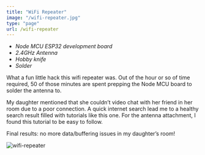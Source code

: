 ```yaml
---
title: "WiFi Repeater"
image: "/wifi-repeater.jpg"
type: "page"
url: /wifi-repeater
---
```


- *Node MCU ESP32 development board*
- *2.4GHz Antenna*
- *Hobby knife*
- *Solder*

What a fun little hack this wifi repeater was. Out of the hour or so of time required, 50 of those minutes are spent prepping the Node MCU board to solder the antenna to.

My daughter mentioned that she couldn’t video chat with her friend in her room due to a poor connection. A quick internet search lead me to a healthy search result filled with tutorials like this one. For the antenna attachment, I found this tutorial to be easy to follow.

Final results: no more data/buffering issues in my daughter’s room!

![wifi-repeater](/wifi-repeater.jpg)

